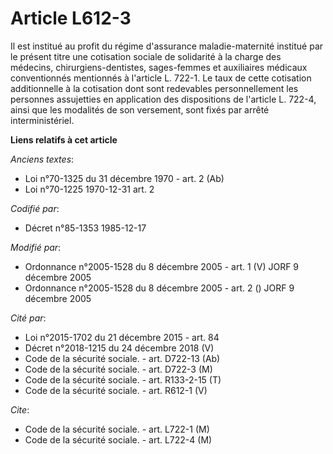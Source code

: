 # Article L612-3

Il est institué au profit du régime d'assurance maladie-maternité institué par le présent titre une cotisation sociale de
solidarité à la charge des médecins, chirurgiens-dentistes, sages-femmes et auxiliaires médicaux conventionnés mentionnés à
l'article L. 722-1. Le taux de cette cotisation additionnelle à la cotisation dont sont redevables personnellement les
personnes assujetties en application des dispositions de l'article L. 722-4, ainsi que les modalités de son versement, sont
fixés par arrêté interministériel.

**Liens relatifs à cet article**

_Anciens textes_:

  - Loi n°70-1325 du 31 décembre 1970 - art. 2 (Ab)
  - Loi n°70-1225 1970-12-31 art. 2

_Codifié par_:

  - Décret n°85-1353 1985-12-17

_Modifié par_:

  - Ordonnance n°2005-1528 du 8 décembre 2005 - art. 1 (V) JORF 9 décembre 2005
  - Ordonnance n°2005-1528 du 8 décembre 2005 - art. 2 () JORF 9 décembre 2005

_Cité par_:

  - Loi n°2015-1702 du 21 décembre 2015 - art. 84
  - Décret n°2018-1215 du 24 décembre 2018 (V)
  - Code de la sécurité sociale. - art. D722-13 (Ab)
  - Code de la sécurité sociale. - art. D722-3 (M)
  - Code de la sécurité sociale. - art. R133-2-15 (T)
  - Code de la sécurité sociale. - art. R612-1 (V)

_Cite_:

  - Code de la sécurité sociale. - art. L722-1 (M)
  - Code de la sécurité sociale. - art. L722-4 (M)
